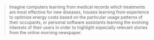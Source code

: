 > Imagine computers learning from medical records which treatments are most effective for new diseases, houses learning from experience to optimize energy costs based on the particular usage patterns of their occupants, or personal software assistants learning the evolving interests of their users in order to highlight especially relevant stories from the online morning newspaper.

